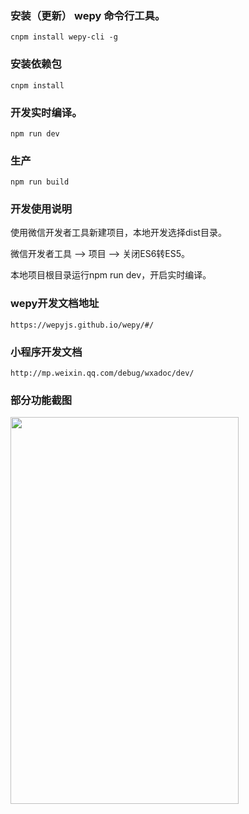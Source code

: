 ### 安装（更新） wepy 命令行工具。
	cnpm install wepy-cli -g

### 安装依赖包
	cnpm install

### 开发实时编译。
	npm run dev

### 生产
	npm run build

### 开发使用说明

使用微信开发者工具新建项目，本地开发选择dist目录。

微信开发者工具 --> 项目 --> 关闭ES6转ES5。

本地项目根目录运行npm run dev，开启实时编译。

### wepy开发文档地址
	https://wepyjs.github.io/wepy/#/

### 小程序开发文档
	http://mp.weixin.qq.com/debug/wxadoc/dev/


### 部分功能截图

<img src="https://github.com/dyq086/wxYuHanStore//screenshots/WechatIMG263.jpeg" width="365" height="619"/> 